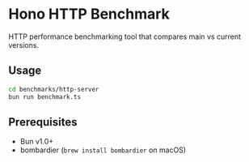 # Hono HTTP Benchmark

HTTP performance benchmarking tool that compares main vs current versions.

## Usage

```bash
cd benchmarks/http-server
bun run benchmark.ts
```

## Prerequisites

- Bun v1.0+
- bombardier (`brew install bombardier` on macOS)
